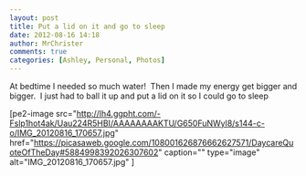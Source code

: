```yaml
---
layout: post
title: Put a lid on it and go to sleep
date: 2012-08-16 14:18
author: MrChrister
comments: true
categories: [Ashley, Personal, Photos]
---
```

At bedtime I needed so much water!  Then I made my energy get bigger and bigger.  I just had to ball it up and put a lid on it so I could go to sleep

[pe2-image src="http://lh4.ggpht.com/-Fslp1hot4ak/Uau224R5HBI/AAAAAAAAKTU/G650FuNWyl8/s144-c-o/IMG_20120816_170657.jpg" href="https://picasaweb.google.com/108001626876662627571/DaycareQuoteOfTheDay#5884998392026307602" caption="" type="image" alt="IMG_20120816_170657.jpg" ]
<p class="clear"></p>
